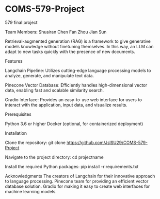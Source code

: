 # COMS-579-Project
579 final project

Team Members:
Shuairan Chen
Fan Zhou
Jian Sun

Retrieval-augmented generation (RAG) is a framework to give generative models knowledge without finetuning themselves. In this way, an LLM can adapt to new tasks quickly with the presence of new documents.

Features

Langchain Pipeline: Utilizes cutting-edge language processing models to analyze, generate, and manipulate text data.

Pinecone Vector Database: Efficiently handles high-dimensional vector data, enabling fast and scalable similarity search.

Gradio Interface: Provides an easy-to-use web interface for users to interact with the application, input data, and visualize results.

Prerequisites

Python 3.6 or higher
Docker (optional, for containerized deployment)

Installation

Clone the repository:
git clone https://github.com/JsISU29/COMS-579-Project

Navigate to the project directory:
cd projectname

Install the required Python packages:
pip install -r requirements.txt

Acknowledgments
The creators of Langchain for their innovative approach to language processing.
Pinecone team for providing an efficient vector database solution.
Gradio for making it easy to create web interfaces for machine learning models.
